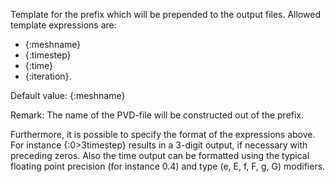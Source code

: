 Template for the prefix which will be prepended to the output files. Allowed
template expressions are:

- {:meshname}
- {:timestep}
- {:time}
- {:iteration}.

Default value: {:meshname}

Remark: The name of the PVD-file will be constructed out of the prefix.

Furthermore, it is possible to specify the format of the expressions above. For
instance {:0>3timestep} results in a 3-digit output, if necessary with preceding
zeros. Also the time output can be formatted using the typical floating
point precision (for instance 0.4) and type (e, E, f, F, g, G) modifiers.
